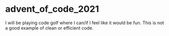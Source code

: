 # advent_of_code_2021

I will be playing code golf where I can/if I feel like it would be fun. This is not a good example of clean or efficient code.
